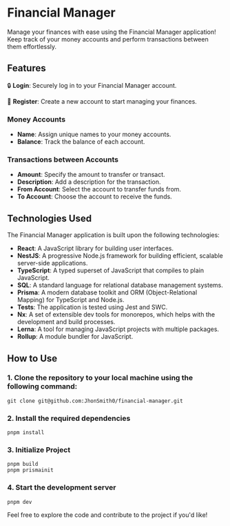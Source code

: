 # Financial Manager

Manage your finances with ease using the Financial Manager application! Keep track of your money accounts and perform transactions between them effortlessly.

## Features

🔒 **Login**: Securely log in to your Financial Manager account.

📝 **Register**: Create a new account to start managing your finances.

### Money Accounts

-   **Name**: Assign unique names to your money accounts.
-   **Balance**: Track the balance of each account.

### Transactions between Accounts

-   **Amount**: Specify the amount to transfer or transact.
-   **Description**: Add a description for the transaction.
-   **From Account**: Select the account to transfer funds from.
-   **To Account**: Choose the account to receive the funds.

## Technologies Used

The Financial Manager application is built upon the following technologies:

-   **React**: A JavaScript library for building user interfaces.
-   **NestJS**: A progressive Node.js framework for building efficient, scalable server-side applications.
-   **TypeScript**: A typed superset of JavaScript that compiles to plain JavaScript.
-   **SQL**: A standard language for relational database management systems.
-   **Prisma**: A modern database toolkit and ORM (Object-Relational Mapping) for TypeScript and Node.js.
-   **Tests**: The application is tested using Jest and SWC.
-   **Nx**: A set of extensible dev tools for monorepos, which helps with the development and build processes.
-   **Lerna**: A tool for managing JavaScript projects with multiple packages.
-   **Rollup**: A module bundler for JavaScript.

## How to Use

### 1. Clone the repository to your local machine using the following command:

```
git clone git@github.com:JhonSmith0/financial-manager.git
```

### 2. Install the required dependencies

```
pnpm install
```

### 3. Initialize Project

```
pnpm build
pnpm prismainit
```

### 4. Start the development server

```
pnpm dev
```

Feel free to explore the code and contribute to the project if you'd like!
